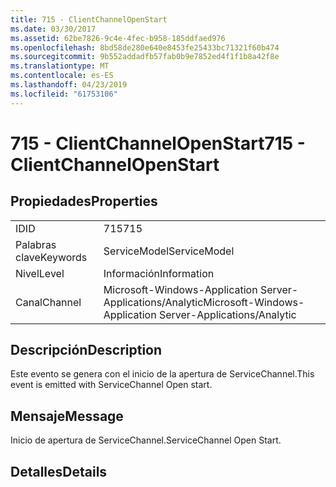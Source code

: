 ```yaml
---
title: 715 - ClientChannelOpenStart
ms.date: 03/30/2017
ms.assetid: 62be7826-9c4e-4fec-b958-185ddfaed976
ms.openlocfilehash: 8bd58de280e640e8453fe25433bc71321f60b474
ms.sourcegitcommit: 9b552addadfb57fab0b9e7852ed4f1f1b8a42f8e
ms.translationtype: MT
ms.contentlocale: es-ES
ms.lasthandoff: 04/23/2019
ms.locfileid: "61753106"
---
```

# <a name="715---clientchannelopenstart"></a><span data-ttu-id="b5925-102">715 - ClientChannelOpenStart</span><span class="sxs-lookup"><span data-stu-id="b5925-102">715 - ClientChannelOpenStart</span></span>
## <a name="properties"></a><span data-ttu-id="b5925-103">Propiedades</span><span class="sxs-lookup"><span data-stu-id="b5925-103">Properties</span></span>  
  
|||  
|-|-|  
|<span data-ttu-id="b5925-104">ID</span><span class="sxs-lookup"><span data-stu-id="b5925-104">ID</span></span>|<span data-ttu-id="b5925-105">715</span><span class="sxs-lookup"><span data-stu-id="b5925-105">715</span></span>|  
|<span data-ttu-id="b5925-106">Palabras clave</span><span class="sxs-lookup"><span data-stu-id="b5925-106">Keywords</span></span>|<span data-ttu-id="b5925-107">ServiceModel</span><span class="sxs-lookup"><span data-stu-id="b5925-107">ServiceModel</span></span>|  
|<span data-ttu-id="b5925-108">Nivel</span><span class="sxs-lookup"><span data-stu-id="b5925-108">Level</span></span>|<span data-ttu-id="b5925-109">Información</span><span class="sxs-lookup"><span data-stu-id="b5925-109">Information</span></span>|  
|<span data-ttu-id="b5925-110">Canal</span><span class="sxs-lookup"><span data-stu-id="b5925-110">Channel</span></span>|<span data-ttu-id="b5925-111">Microsoft-Windows-Application Server-Applications/Analytic</span><span class="sxs-lookup"><span data-stu-id="b5925-111">Microsoft-Windows-Application Server-Applications/Analytic</span></span>|  
  
## <a name="description"></a><span data-ttu-id="b5925-112">Descripción</span><span class="sxs-lookup"><span data-stu-id="b5925-112">Description</span></span>  
 <span data-ttu-id="b5925-113">Este evento se genera con el inicio de la apertura de ServiceChannel.</span><span class="sxs-lookup"><span data-stu-id="b5925-113">This event is emitted with ServiceChannel Open start.</span></span>  
  
## <a name="message"></a><span data-ttu-id="b5925-114">Mensaje</span><span class="sxs-lookup"><span data-stu-id="b5925-114">Message</span></span>  
 <span data-ttu-id="b5925-115">Inicio de apertura de ServiceChannel.</span><span class="sxs-lookup"><span data-stu-id="b5925-115">ServiceChannel Open Start.</span></span>  
  
## <a name="details"></a><span data-ttu-id="b5925-116">Detalles</span><span class="sxs-lookup"><span data-stu-id="b5925-116">Details</span></span>

